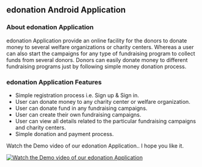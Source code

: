 <h2>edonation Android Application</h2>

<h3>About edonation Application</h3>

<p>edonation Application provide an online facility for the donors to donate money to several welfare organizations or charity centers. Whereas a user can also start the campaigns for any type of fundraising program to collect funds from several donors. Donors can easily donate money to different fundraising programs just by following simple money donation process.</p>

<h3>edonation Application Features</h3>

<ul>
  <li>Simple registration process i.e. Sign up & Sign in.</li>
  <li>User can donate money to any charity center or welfare organization.</li>
  <li>User can donate fund in any fundraising campaigns.</li>
  <li>User can create their own fundraising campaigns.</li>
  <li>User can view all details related to the particular fundraising campaigns and charity centers. </li>
  <li>Simple donation and payment process.</li>
</ul>

<p> Watch the Demo video of our edonation Application.. I hope you like it. </p>

[![Watch the Demo video of our edonation Application](http://i3.ytimg.com/vi/Vfih5EM6yQc/maxresdefault.jpg)](https://youtu.be/Vfih5EM6yQc)

